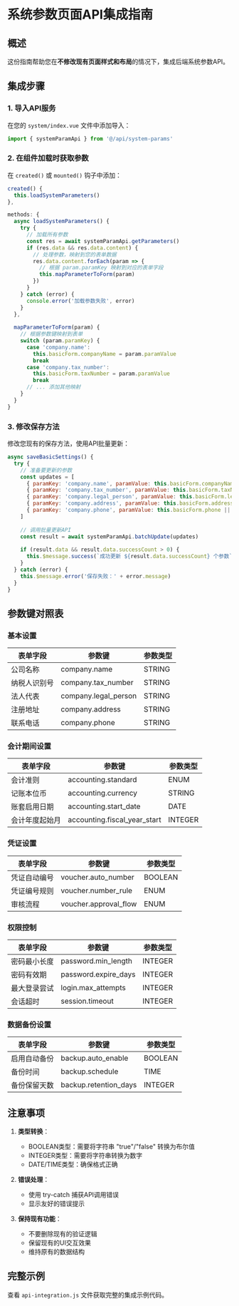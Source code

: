 # 系统参数页面API集成指南

## 概述
这份指南帮助您在**不修改现有页面样式和布局**的情况下，集成后端系统参数API。

## 集成步骤

### 1. 导入API服务
在您的 `system/index.vue` 文件中添加导入：

```javascript
import { systemParamApi } from '@/api/system-params'
```

### 2. 在组件加载时获取参数
在 `created()` 或 `mounted()` 钩子中添加：

```javascript
created() {
  this.loadSystemParameters()
},

methods: {
  async loadSystemParameters() {
    try {
      // 加载所有参数
      const res = await systemParamApi.getParameters()
      if (res.data && res.data.content) {
        // 处理参数，映射到您的表单数据
        res.data.content.forEach(param => {
          // 根据 param.paramKey 映射到对应的表单字段
          this.mapParameterToForm(param)
        })
      }
    } catch (error) {
      console.error('加载参数失败', error)
    }
  },
  
  mapParameterToForm(param) {
    // 根据参数键映射到表单
    switch (param.paramKey) {
      case 'company.name':
        this.basicForm.companyName = param.paramValue
        break
      case 'company.tax_number':
        this.basicForm.taxNumber = param.paramValue
        break
      // ... 添加其他映射
    }
  }
}
```

### 3. 修改保存方法
修改您现有的保存方法，使用API批量更新：

```javascript
async saveBasicSettings() {
  try {
    // 准备要更新的参数
    const updates = [
      { paramKey: 'company.name', paramValue: this.basicForm.companyName || '' },
      { paramKey: 'company.tax_number', paramValue: this.basicForm.taxNumber || '' },
      { paramKey: 'company.legal_person', paramValue: this.basicForm.legalPerson || '' },
      { paramKey: 'company.address', paramValue: this.basicForm.address || '' },
      { paramKey: 'company.phone', paramValue: this.basicForm.phone || '' }
    ]
    
    // 调用批量更新API
    const result = await systemParamApi.batchUpdate(updates)
    
    if (result.data && result.data.successCount > 0) {
      this.$message.success(`成功更新 ${result.data.successCount} 个参数`)
    }
  } catch (error) {
    this.$message.error('保存失败：' + error.message)
  }
}
```

## 参数键对照表

### 基本设置
| 表单字段 | 参数键 | 参数类型 |
|---------|--------|----------|
| 公司名称 | company.name | STRING |
| 纳税人识别号 | company.tax_number | STRING |
| 法人代表 | company.legal_person | STRING |
| 注册地址 | company.address | STRING |
| 联系电话 | company.phone | STRING |

### 会计期间设置
| 表单字段 | 参数键 | 参数类型 |
|---------|--------|----------|
| 会计准则 | accounting.standard | ENUM |
| 记账本位币 | accounting.currency | STRING |
| 账套启用日期 | accounting.start_date | DATE |
| 会计年度起始月 | accounting.fiscal_year_start | INTEGER |

### 凭证设置
| 表单字段 | 参数键 | 参数类型 |
|---------|--------|----------|
| 凭证自动编号 | voucher.auto_number | BOOLEAN |
| 凭证编号规则 | voucher.number_rule | ENUM |
| 审核流程 | voucher.approval_flow | ENUM |

### 权限控制
| 表单字段 | 参数键 | 参数类型 |
|---------|--------|----------|
| 密码最小长度 | password.min_length | INTEGER |
| 密码有效期 | password.expire_days | INTEGER |
| 最大登录尝试 | login.max_attempts | INTEGER |
| 会话超时 | session.timeout | INTEGER |

### 数据备份设置
| 表单字段 | 参数键 | 参数类型 |
|---------|--------|----------|
| 启用自动备份 | backup.auto_enable | BOOLEAN |
| 备份时间 | backup.schedule | TIME |
| 备份保留天数 | backup.retention_days | INTEGER |

## 注意事项

1. **类型转换**：
   - BOOLEAN类型：需要将字符串 "true"/"false" 转换为布尔值
   - INTEGER类型：需要将字符串转换为数字
   - DATE/TIME类型：确保格式正确

2. **错误处理**：
   - 使用 try-catch 捕获API调用错误
   - 显示友好的错误提示

3. **保持现有功能**：
   - 不要删除现有的验证逻辑
   - 保留现有的UI交互效果
   - 维持原有的数据结构

## 完整示例
查看 `api-integration.js` 文件获取完整的集成示例代码。